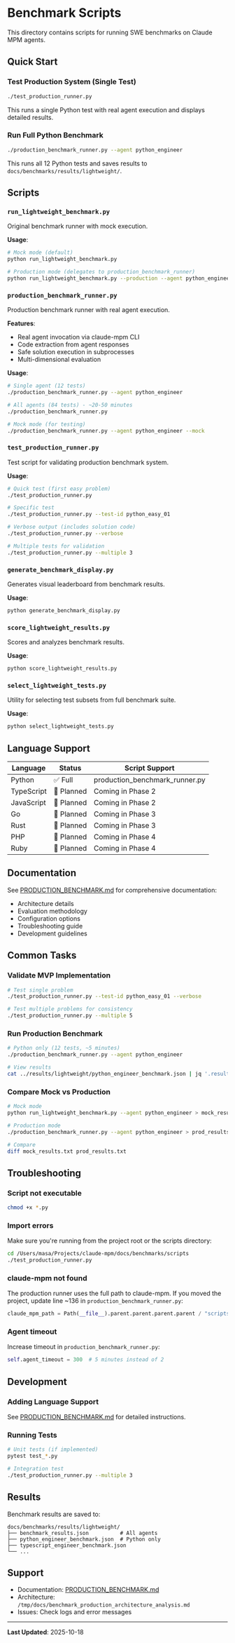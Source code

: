 # Benchmark Scripts

This directory contains scripts for running SWE benchmarks on Claude MPM agents.

## Quick Start

### Test Production System (Single Test)

```bash
./test_production_runner.py
```

This runs a single Python test with real agent execution and displays detailed results.

### Run Full Python Benchmark

```bash
./production_benchmark_runner.py --agent python_engineer
```

This runs all 12 Python tests and saves results to `docs/benchmarks/results/lightweight/`.

## Scripts

### `run_lightweight_benchmark.py`

Original benchmark runner with mock execution.

**Usage**:
```bash
# Mock mode (default)
python run_lightweight_benchmark.py

# Production mode (delegates to production_benchmark_runner)
python run_lightweight_benchmark.py --production --agent python_engineer
```

### `production_benchmark_runner.py`

Production benchmark runner with real agent execution.

**Features**:
- Real agent invocation via claude-mpm CLI
- Code extraction from agent responses
- Safe solution execution in subprocesses
- Multi-dimensional evaluation

**Usage**:
```bash
# Single agent (12 tests)
./production_benchmark_runner.py --agent python_engineer

# All agents (84 tests) - ~20-50 minutes
./production_benchmark_runner.py

# Mock mode (for testing)
./production_benchmark_runner.py --agent python_engineer --mock
```

### `test_production_runner.py`

Test script for validating production benchmark system.

**Usage**:
```bash
# Quick test (first easy problem)
./test_production_runner.py

# Specific test
./test_production_runner.py --test-id python_easy_01

# Verbose output (includes solution code)
./test_production_runner.py --verbose

# Multiple tests for validation
./test_production_runner.py --multiple 3
```

### `generate_benchmark_display.py`

Generates visual leaderboard from benchmark results.

**Usage**:
```bash
python generate_benchmark_display.py
```

### `score_lightweight_results.py`

Scores and analyzes benchmark results.

**Usage**:
```bash
python score_lightweight_results.py
```

### `select_lightweight_tests.py`

Utility for selecting test subsets from full benchmark suite.

**Usage**:
```bash
python select_lightweight_tests.py
```

## Language Support

| Language | Status | Script Support |
|----------|--------|----------------|
| Python | ✅ Full | production_benchmark_runner.py |
| TypeScript | 🚧 Planned | Coming in Phase 2 |
| JavaScript | 🚧 Planned | Coming in Phase 2 |
| Go | 🚧 Planned | Coming in Phase 3 |
| Rust | 🚧 Planned | Coming in Phase 3 |
| PHP | 🚧 Planned | Coming in Phase 4 |
| Ruby | 🚧 Planned | Coming in Phase 4 |

## Documentation

See [PRODUCTION_BENCHMARK.md](../PRODUCTION_BENCHMARK.md) for comprehensive documentation:
- Architecture details
- Evaluation methodology
- Configuration options
- Troubleshooting guide
- Development guidelines

## Common Tasks

### Validate MVP Implementation

```bash
# Test single problem
./test_production_runner.py --test-id python_easy_01 --verbose

# Test multiple problems for consistency
./test_production_runner.py --multiple 5
```

### Run Production Benchmark

```bash
# Python only (12 tests, ~5 minutes)
./production_benchmark_runner.py --agent python_engineer

# View results
cat ../results/lightweight/python_engineer_benchmark.json | jq '.results.python_engineer | {passed_tests, total_tests, average_score}'
```

### Compare Mock vs Production

```bash
# Mock mode
python run_lightweight_benchmark.py --agent python_engineer > mock_results.txt

# Production mode
./production_benchmark_runner.py --agent python_engineer > prod_results.txt

# Compare
diff mock_results.txt prod_results.txt
```

## Troubleshooting

### Script not executable

```bash
chmod +x *.py
```

### Import errors

Make sure you're running from the project root or the scripts directory:

```bash
cd /Users/masa/Projects/claude-mpm/docs/benchmarks/scripts
./test_production_runner.py
```

### claude-mpm not found

The production runner uses the full path to claude-mpm. If you moved the project, update line ~136 in `production_benchmark_runner.py`:

```python
claude_mpm_path = Path(__file__).parent.parent.parent.parent / "scripts" / "claude-mpm"
```

### Agent timeout

Increase timeout in `production_benchmark_runner.py`:

```python
self.agent_timeout = 300  # 5 minutes instead of 2
```

## Development

### Adding Language Support

See [PRODUCTION_BENCHMARK.md](../PRODUCTION_BENCHMARK.md#adding-language-support) for detailed instructions.

### Running Tests

```bash
# Unit tests (if implemented)
pytest test_*.py

# Integration test
./test_production_runner.py --multiple 3
```

## Results

Benchmark results are saved to:

```
docs/benchmarks/results/lightweight/
├── benchmark_results.json          # All agents
├── python_engineer_benchmark.json  # Python only
├── typescript_engineer_benchmark.json
└── ...
```

## Support

- Documentation: [PRODUCTION_BENCHMARK.md](../PRODUCTION_BENCHMARK.md)
- Architecture: `/tmp/docs/benchmark_production_architecture_analysis.md`
- Issues: Check logs and error messages

---

**Last Updated**: 2025-10-18
